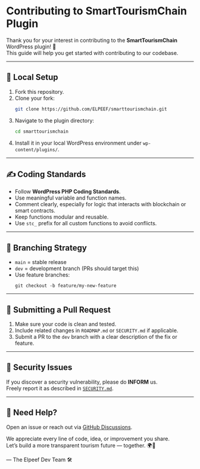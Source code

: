 
# Contributing to SmartTourismChain Plugin

Thank you for your interest in contributing to the **SmartTourismChain** WordPress plugin! 🎉  
This guide will help you get started with contributing to our codebase.

---

## 🧰 Local Setup

1. Fork this repository.
2. Clone your fork:
   ```bash
   git clone https://github.com/ELPEEF/smarttourismchain.git
   ```
3. Navigate to the plugin directory:
   ```bash
   cd smarttourismchain
   ```
4. Install it in your local WordPress environment under `wp-content/plugins/`.

---

## ✍️ Coding Standards

- Follow **WordPress PHP Coding Standards**.
- Use meaningful variable and function names.
- Comment clearly, especially for logic that interacts with blockchain or smart contracts.
- Keep functions modular and reusable.
- Use `stc_` prefix for all custom functions to avoid conflicts.

---

## 🔄 Branching Strategy

- `main` = stable release
- `dev` = development branch (PRs should target this)
- Use feature branches:
  ```
  git checkout -b feature/my-new-feature
  ```

---

## 🚀 Submitting a Pull Request

1. Make sure your code is clean and tested.
2. Include related changes in `ROADMAP.md` or `SECURITY.md` if applicable.
3. Submit a PR to the `dev` branch with a clear description of the fix or feature.

---

## 🔐 Security Issues

If you discover a security vulnerability, please do **INFORM** us.  
Freely report it as described in [`SECURITY.md`](./SECURITY.md).

---

## 💬 Need Help?

Open an issue or reach out via [GitHub Discussions](https://github.com/ELPEEF/smarttourismchain/discussions).

We appreciate every line of code, idea, or improvement you share.  
Let’s build a more transparent tourism future — together. 🌍🔗

— The Elpeef Dev Team 🛠️

